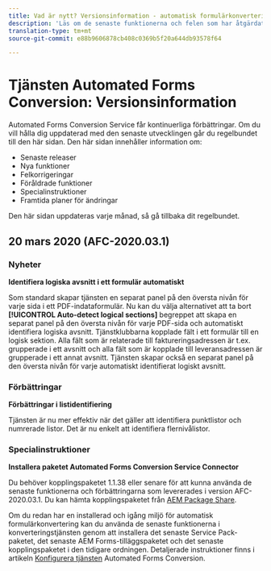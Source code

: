 ```yaml
---
title: Vad är nytt? Versionsinformation - automatisk formulärkonverteringstjänst
description: 'Läs om de senaste funktionerna och felen som har åtgärdats för tjänsten Automated Forms Conversion '
translation-type: tm+mt
source-git-commit: e88b9606878cb408c0369b5f20a644db93578f64

---
```



# Tjänsten Automated Forms Conversion: Versionsinformation

Automated Forms Conversion Service får kontinuerliga förbättringar. Om du vill hålla dig uppdaterad med den senaste utvecklingen går du regelbundet till den här sidan. Den här sidan innehåller information om:

* Senaste releaser
* Nya funktioner
* Felkorrigeringar
* Föråldrade funktioner
* Specialinstruktioner
* Framtida planer för ändringar

Den här sidan uppdateras varje månad, så gå tillbaka dit regelbundet.

## 20 mars 2020 (AFC-2020.03.1)

### Nyheter

**Identifiera logiska avsnitt i ett formulär automatiskt**

Som standard skapar tjänsten en separat panel på den översta nivån för varje sida i ett PDF-indataformulär. Nu kan du välja alternativet att ta bort **[!UICONTROL Auto-detect logical sections]** begreppet att skapa en separat panel på den översta nivån för varje PDF-sida och automatiskt identifiera logiska avsnitt. Tjänstklubbarna kopplade fält i ett formulär till en logisk sektion. Alla fält som är relaterade till faktureringsadressen är t.ex. grupperade i ett avsnitt och alla fält som är kopplade till leveransadressen är grupperade i ett annat avsnitt. Tjänsten skapar också en separat panel på den översta nivån för varje automatiskt identifierat logiskt avsnitt.

### Förbättringar

**Förbättringar i listidentifiering**

Tjänsten är nu mer effektiv när det gäller att identifiera punktlistor och numrerade listor. Det är nu enkelt att identifiera flernivålistor.

### Specialinstruktioner

**Installera paketet Automated Forms Conversion Service Connector**

Du behöver kopplingspaketet 1.1.38 eller senare för att kunna använda de senaste funktionerna och förbättringarna som levererades i version AFC-2020.03.1. Du kan hämta kopplingspaketet från [AEM Package Share](https://www.adobeaemcloud.com/content/marketplace/marketplaceProxy.html?packagePath=/content/companies/public/adobe/packages/cq650/servicepack/fd/AEM-Forms-6.5.4.0-WIN).

Om du redan har en installerad och igång miljö för automatisk formulärkonvertering kan du använda de senaste funktionerna i konverteringstjänsten genom att installera det senaste Service Pack-paketet, det senaste AEM Forms-tilläggspaketet och det senaste kopplingspaketet i den tidigare ordningen. Detaljerade instruktioner finns i artikeln [Konfigurera tjänsten](configure-service.md) Automated Forms Conversion.

